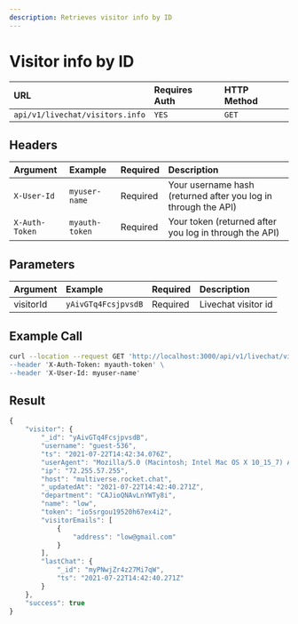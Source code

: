 ```yaml
---
description: Retrieves visitor info by ID
---
```


# Visitor info by ID

| URL | Requires Auth | HTTP Method |
| :--- | :--- | :--- |
| `api/v1/livechat/visitors.info` | `YES` | `GET` |

## Headers

| Argument | Example | Required | Description |
| :--- | :--- | :--- | :--- |
| `X-User-Id` | `myuser-name` | Required | Your username hash \(returned after you log in through the API\) |
| `X-Auth-Token` | `myauth-token` | Required | Your token \(returned after you log in through the API\) |

## Parameters

| Argument | Example | Required | Description |
| :--- | :--- | :--- | :--- |
| visitorId | `yAivGTq4FcsjpvsdB` | Required | Livechat visitor id |

## Example Call

```bash
curl --location --request GET 'http://localhost:3000/api/v1/livechat/visitors.info?visitorId=yAivGTq4FcsjpvsdB \
--header 'X-Auth-Token: myauth-token' \
--header 'X-User-Id: myuser-name'
```

## Result

```javascript
{
    "visitor": {
        "_id": "yAivGTq4FcsjpvsdB",
        "username": "guest-536",
        "ts": "2021-07-22T14:42:34.076Z",
        "userAgent": "Mozilla/5.0 (Macintosh; Intel Mac OS X 10_15_7) AppleWebKit/537.36 (KHTML, like Gecko) Chrome/91.0.4472.114 Safari/537.36",
        "ip": "72.255.57.255",
        "host": "multiverse.rocket.chat",
        "_updatedAt": "2021-07-22T14:42:40.271Z",
        "department": "CAJioQNAvLnYWTy8i",
        "name": "low",
        "token": "io5srgou19520h67ex4i2",
        "visitorEmails": [
            {
                "address": "low@gmail.com"
            }
        ],
        "lastChat": {
            "_id": "myPNwjZr4z27Mi7qW",
            "ts": "2021-07-22T14:42:40.271Z"
        }
    },
    "success": true
}
```

